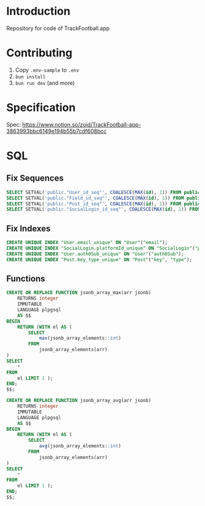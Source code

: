 # Introduction

Repository for code of TrackFootball.app

# Contributing

1. Copy `.env-sample` to `.env`
2. `bun install`
3. `bun run dev`
   (and more)

# Specification

Spec: https://www.notion.so/zoid/TrackFootball-app-3863993bbc6149e194b55b7cdf608bcc

# SQL

## Fix Sequences

```sql
SELECT SETVAL('public."User_id_seq"', COALESCE(MAX(id), 1)) FROM public."User";
SELECT SETVAL('public."Field_id_seq"', COALESCE(MAX(id), 1)) FROM public."Field";
SELECT SETVAL('public."Post_id_seq"', COALESCE(MAX(id), 1)) FROM public."Post";
SELECT SETVAL('public."SocialLogin_id_seq"', COALESCE(MAX(id), 1)) FROM public."SocialLogin";
```

## Fix Indexes

```sql
CREATE UNIQUE INDEX "User.email_unique" ON "User"("email");
CREATE UNIQUE INDEX "SocialLogin.platformId_unique" ON "SocialLogin"("platformId");
CREATE UNIQUE INDEX "User.auth0Sub_unique" ON "User"("auth0Sub");
CREATE UNIQUE INDEX "Post.key_type_unique" ON "Post"("key", "type");
```

## Functions

```sql
CREATE OR REPLACE FUNCTION jsonb_array_max(arr jsonb)
	RETURNS integer
	IMMUTABLE
	LANGUAGE plpgsql
	AS $$
BEGIN
	RETURN (WITH el AS (
		SELECT
			max(jsonb_array_elements::int)
		FROM
			jsonb_array_elements(arr)
)
SELECT
	*
FROM
	el LIMIT 1 );
END;
$$;
```

```sql
CREATE OR REPLACE FUNCTION jsonb_array_avg(arr jsonb)
	RETURNS integer
	IMMUTABLE
	LANGUAGE plpgsql
	AS $$
BEGIN
	RETURN (WITH el AS (
		SELECT
			avg(jsonb_array_elements::int)
		FROM
			jsonb_array_elements(arr)
)
SELECT
	*
FROM
	el LIMIT 1 );
END;
$$;
```
